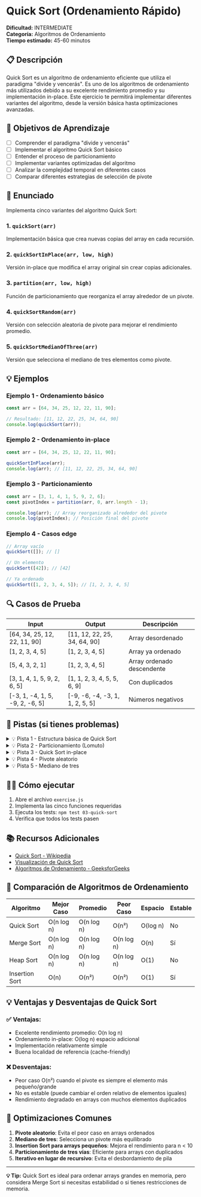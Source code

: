# Quick Sort (Ordenamiento Rápido)

**Dificultad:** INTERMEDIATE  
**Categoría:** Algoritmos de Ordenamiento  
**Tiempo estimado:** 45-60 minutos

## 📋 Descripción

Quick Sort es un algoritmo de ordenamiento eficiente que utiliza el paradigma "divide y vencerás". Es uno de los algoritmos de ordenamiento más utilizados debido a su excelente rendimiento promedio y su implementación in-place. Este ejercicio te permitirá implementar diferentes variantes del algoritmo, desde la versión básica hasta optimizaciones avanzadas.

## 🎯 Objetivos de Aprendizaje

- [ ] Comprender el paradigma "divide y vencerás"
- [ ] Implementar el algoritmo Quick Sort básico
- [ ] Entender el proceso de particionamiento
- [ ] Implementar variantes optimizadas del algoritmo
- [ ] Analizar la complejidad temporal en diferentes casos
- [ ] Comparar diferentes estrategias de selección de pivote

## 📝 Enunciado

Implementa cinco variantes del algoritmo Quick Sort:

### 1. `quickSort(arr)`

Implementación básica que crea nuevas copias del array en cada recursión.

### 2. `quickSortInPlace(arr, low, high)`

Versión in-place que modifica el array original sin crear copias adicionales.

### 3. `partition(arr, low, high)`

Función de particionamiento que reorganiza el array alrededor de un pivote.

### 4. `quickSortRandom(arr)`

Versión con selección aleatoria de pivote para mejorar el rendimiento promedio.

### 5. `quickSortMedianOfThree(arr)`

Versión que selecciona el mediano de tres elementos como pivote.

## 💡 Ejemplos

### Ejemplo 1 - Ordenamiento básico

```javascript
const arr = [64, 34, 25, 12, 22, 11, 90];

// Resultado: [11, 12, 22, 25, 34, 64, 90]
console.log(quickSort(arr));
```

### Ejemplo 2 - Ordenamiento in-place

```javascript
const arr = [64, 34, 25, 12, 22, 11, 90];

quickSortInPlace(arr);
console.log(arr); // [11, 12, 22, 25, 34, 64, 90]
```

### Ejemplo 3 - Particionamiento

```javascript
const arr = [3, 1, 4, 1, 5, 9, 2, 6];
const pivotIndex = partition(arr, 0, arr.length - 1);

console.log(arr); // Array reorganizado alrededor del pivote
console.log(pivotIndex); // Posición final del pivote
```

### Ejemplo 4 - Casos edge

```javascript
// Array vacío
quickSort([]); // []

// Un elemento
quickSort([42]); // [42]

// Ya ordenado
quickSort([1, 2, 3, 4, 5]); // [1, 2, 3, 4, 5]
```

## 🔍 Casos de Prueba

| Input                           | Output                          | Descripción                |
| ------------------------------- | ------------------------------- | -------------------------- |
| [64, 34, 25, 12, 22, 11, 90]    | [11, 12, 22, 25, 34, 64, 90]    | Array desordenado          |
| [1, 2, 3, 4, 5]                 | [1, 2, 3, 4, 5]                 | Array ya ordenado          |
| [5, 4, 3, 2, 1]                 | [1, 2, 3, 4, 5]                 | Array ordenado descendente |
| [3, 1, 4, 1, 5, 9, 2, 6, 5]     | [1, 1, 2, 3, 4, 5, 5, 6, 9]     | Con duplicados             |
| [-3, 1, -4, 1, 5, -9, 2, -6, 5] | [-9, -6, -4, -3, 1, 1, 2, 5, 5] | Números negativos          |

## 🧠 Pistas (si tienes problemas)

<details>
<summary>💡 Pista 1 - Estructura básica de Quick Sort</summary>

Quick Sort sigue este patrón:

```javascript
function quickSort(arr) {
  if (arr.length <= 1) return arr;

  const pivot = arr[0]; // Elegir pivote
  const left = arr.filter(x => x < pivot);
  const right = arr.filter(x => x > pivot);
  const equal = arr.filter(x => x === pivot);

  return [...quickSort(left), ...equal, ...quickSort(right)];
}
```

Esta implementación es fácil de entender pero no es eficiente en espacio.

</details>

<details>
<summary>💡 Pista 2 - Particionamiento (Lomuto)</summary>

El esquema de particionamiento Lomuto:

```javascript
function partition(arr, low, high) {
  const pivot = arr[high]; // Elegir último elemento como pivote
  let i = low - 1; // Índice del elemento más pequeño

  for (let j = low; j < high; j++) {
    if (arr[j] <= pivot) {
      i++;
      [arr[i], arr[j]] = [arr[j], arr[i]]; // Intercambiar
    }
  }

  [arr[i + 1], arr[high]] = [arr[high], arr[i + 1]]; // Colocar pivote
  return i + 1;
}
```

</details>

<details>
<summary>💡 Pista 3 - Quick Sort in-place</summary>

La versión in-place usa índices en lugar de crear subarrays:

```javascript
function quickSortInPlace(arr, low = 0, high = arr.length - 1) {
  if (low < high) {
    const pivotIndex = partition(arr, low, high);
    quickSortInPlace(arr, low, pivotIndex - 1);
    quickSortInPlace(arr, pivotIndex + 1, high);
  }
}
```

</details>

<details>
<summary>💡 Pista 4 - Pivote aleatorio</summary>

Para mejorar el rendimiento promedio, intercambia un elemento aleatorio con el último antes de particionar:

```javascript
function quickSortRandom(arr) {
  // Intercambiar elemento aleatorio con el último
  const randomIndex = Math.floor(Math.random() * arr.length);
  [arr[randomIndex], arr[arr.length - 1]] = [
    arr[arr.length - 1],
    arr[randomIndex],
  ];

  // Continuar con el algoritmo normal...
}
```

</details>

<details>
<summary>💡 Pista 5 - Mediano de tres</summary>

Selecciona el mediano entre el primer, medio y último elemento:

```javascript
function medianOfThree(arr, low, high) {
  const mid = Math.floor((low + high) / 2);

  if (arr[low] > arr[mid]) [arr[low], arr[mid]] = [arr[mid], arr[low]];
  if (arr[low] > arr[high]) [arr[low], arr[high]] = [arr[high], arr[low]];
  if (arr[mid] > arr[high]) [arr[mid], arr[high]] = [arr[high], arr[mid]];

  return mid;
}
```

</details>

## 🏃‍♂️ Cómo ejecutar

1. Abre el archivo `exercise.js`
2. Implementa las cinco funciones requeridas
3. Ejecuta los tests: `npm test 03-quick-sort`
4. Verifica que todos los tests pasen

## 📚 Recursos Adicionales

- [Quick Sort - Wikipedia](https://es.wikipedia.org/wiki/Quicksort)
- [Visualización de Quick Sort](https://visualgo.net/es/sorting)
- [Algoritmos de Ordenamiento - GeeksforGeeks](https://www.geeksforgeeks.org/quick-sort/)

## 🔄 Comparación de Algoritmos de Ordenamiento

| Algoritmo      | Mejor Caso | Promedio   | Peor Caso  | Espacio  | Estable |
| -------------- | ---------- | ---------- | ---------- | -------- | ------- |
| Quick Sort     | O(n log n) | O(n log n) | O(n²)      | O(log n) | No      |
| Merge Sort     | O(n log n) | O(n log n) | O(n log n) | O(n)     | Sí      |
| Heap Sort      | O(n log n) | O(n log n) | O(n log n) | O(1)     | No      |
| Insertion Sort | O(n)       | O(n²)      | O(n²)      | O(1)     | Sí      |

## 💡 Ventajas y Desventajas de Quick Sort

### ✅ Ventajas:

- Excelente rendimiento promedio: O(n log n)
- Ordenamiento in-place: O(log n) espacio adicional
- Implementación relativamente simple
- Buena localidad de referencia (cache-friendly)

### ❌ Desventajas:

- Peor caso O(n²) cuando el pivote es siempre el elemento más pequeño/grande
- No es estable (puede cambiar el orden relativo de elementos iguales)
- Rendimiento degradado en arrays con muchos elementos duplicados

## 🎯 Optimizaciones Comunes

1. **Pivote aleatorio**: Evita el peor caso en arrays ordenados
2. **Mediano de tres**: Selecciona un pivote más equilibrado
3. **Insertion Sort para arrays pequeños**: Mejora el rendimiento para n < 10
4. **Particionamiento de tres vías**: Eficiente para arrays con duplicados
5. **Iterativo en lugar de recursivo**: Evita el desbordamiento de pila

---

**💡 Tip:** Quick Sort es ideal para ordenar arrays grandes en memoria, pero considera Merge Sort si necesitas estabilidad o si tienes restricciones de memoria.
